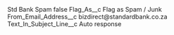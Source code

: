 <?xml version="1.0" encoding="UTF-8"?>
<CustomMetadata xmlns="http://soap.sforce.com/2006/04/metadata" xmlns:xsi="http://www.w3.org/2001/XMLSchema-instance" xmlns:xsd="http://www.w3.org/2001/XMLSchema">
    <label>Std Bank Spam</label>
    <protected>false</protected>
    <values>
        <field>Flag_As__c</field>
        <value xsi:type="xsd:string">Flag as Spam / Junk</value>
    </values>
    <values>
        <field>From_Email_Address__c</field>
        <value xsi:type="xsd:string">bizdirect@standardbank.co.za</value>
    </values>
    <values>
        <field>Text_In_Subject_Line__c</field>
        <value xsi:type="xsd:string">Auto response</value>
    </values>
</CustomMetadata>
